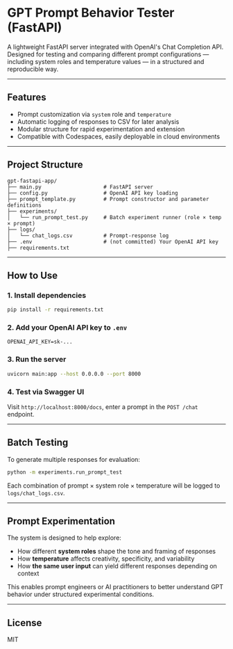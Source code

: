 # GPT Prompt Behavior Tester (FastAPI)

A lightweight FastAPI server integrated with OpenAI's Chat Completion API.
Designed for testing and comparing different prompt configurations — including system roles and temperature values — in a structured and reproducible way.

---

## Features

* Prompt customization via `system` role and `temperature`
* Automatic logging of responses to CSV for later analysis
* Modular structure for rapid experimentation and extension
* Compatible with Codespaces, easily deployable in cloud environments

---

## Project Structure

```
gpt-fastapi-app/
├── main.py                    # FastAPI server
├── config.py                  # OpenAI API key loading
├── prompt_template.py         # Prompt constructor and parameter definitions
├── experiments/
│   └── run_prompt_test.py     # Batch experiment runner (role × temp × prompt)
├── logs/
│   └── chat_logs.csv          # Prompt-response log
├── .env                       # (not committed) Your OpenAI API key
├── requirements.txt
```

---

## How to Use

### 1. Install dependencies

```bash
pip install -r requirements.txt
```

### 2. Add your OpenAI API key to `.env`

```
OPENAI_API_KEY=sk-...
```

### 3. Run the server

```bash
uvicorn main:app --host 0.0.0.0 --port 8000
```

### 4. Test via Swagger UI

Visit `http://localhost:8000/docs`, enter a prompt in the `POST /chat` endpoint.

---

## Batch Testing

To generate multiple responses for evaluation:

```bash
python -m experiments.run_prompt_test
```

Each combination of prompt × system role × temperature will be logged to `logs/chat_logs.csv`.

---

## Prompt Experimentation

The system is designed to help explore:

* How different **system roles** shape the tone and framing of responses
* How **temperature** affects creativity, specificity, and variability
* How **the same user input** can yield different responses depending on context

This enables prompt engineers or AI practitioners to better understand GPT behavior under structured experimental conditions.

---

## License

MIT
